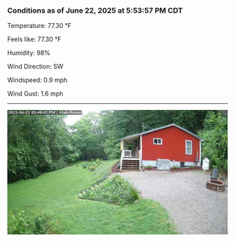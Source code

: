 ### Conditions as of June 22, 2025 at 5:53:57 PM CDT 

Temperature: 77.30 &deg;F

Feels like: 77.30 &deg;F

Humidity: 98%

Wind Direction: SW

Windspeed: 0.9 mph

Wind Gust: 1.6 mph

---

<img src="./images/latest.jpeg"/>

